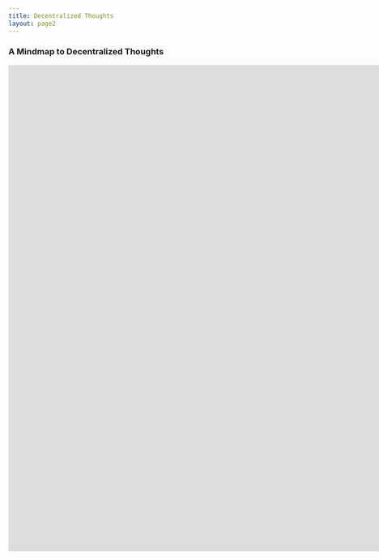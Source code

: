 ```yaml
---
title: Decentralized Thoughts
layout: page2
---
```


### A Mindmap to Decentralized Thoughts

<iframe width='1706' height='960' src='https://embed.coggle.it/diagram/WdA_HcDIOgAB9ke9/c274578a794cb47a90e06c24ae1c5d44e19a221b2daf9311bc4d900bf83b1eaf' frameborder='0' allowfullscreen></iframe>

<link rel="import" href='https://embed.coggle.it/diagram/WdA_HcDIOgAB9ke9/c274578a794cb47a90e06c24ae1c5d44e19a221b2daf9311bc4d900bf83b1eaf'>
